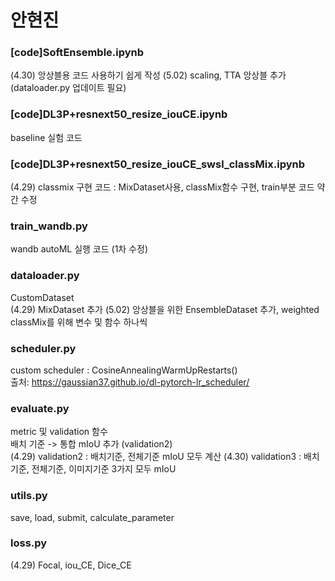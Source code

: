 # 안현진

### [code]SoftEnsemble.ipynb
(4.30) 앙상블용 코드 사용하기 쉽게 작성
(5.02) scaling, TTA 앙상블 추가 (dataloader.py 업데이트 필요)

### [code]DL3P+resnext50_resize_iouCE.ipynb
baseline 실험 코드

### [code]DL3P+resnext50_resize_iouCE_swsl_classMix.ipynb
(4.29) classmix 구현 코드 : MixDataset사용, classMix함수 구현, train부분 코드 약간 수정

### train_wandb.py
wandb autoML 실행 코드 (1차 수정)

### dataloader.py
CustomDataset <br>
(4.29) MixDataset 추가
(5.02) 앙상블을 위한 EnsembleDataset 추가, weighted classMix를 위해 변수 및 함수 하나씩 

### scheduler.py
custom scheduler : CosineAnnealingWarmUpRestarts() <br>
출처: https://gaussian37.github.io/dl-pytorch-lr_scheduler/

### evaluate.py
metric 및 validation 함수 <br>
배치 기준 -> 통합 mIoU 추가 (validation2) <br>
(4.29) validation2 : 배치기준, 전체기준 mIoU 모두 계산
(4.30) validation3 : 배치기준, 전체기준, 이미지기준 3가지 모두 mIoU 

### utils.py
save, load, submit, calculate_parameter

### loss.py
(4.29) Focal, iou_CE, Dice_CE
